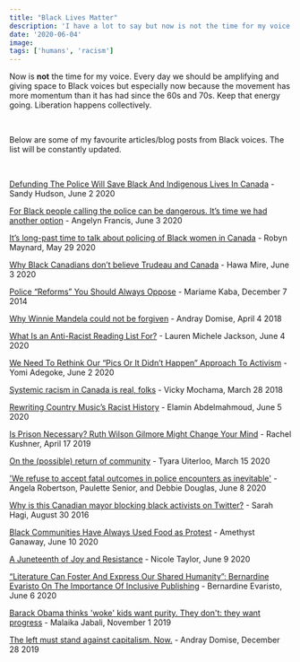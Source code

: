 ```yaml
---
title: "Black Lives Matter"
description: 'I have a lot to say but now is not the time for my voice. Every day we should be amplifying and giving space to Black voices but especially now because the movement has more momentum than it has had since the 60s and 70s. Keep that energy going. Liberation happens collectively.'
date: '2020-06-04'
image:
tags: ['humans', 'racism']
---
```


Now is **not** the time for my voice. Every day we should be amplifying and giving space to Black voices but especially now because the movement has more momentum than it has had since the 60s and 70s. Keep that energy going. Liberation happens collectively.

<br>

Below are some of my favourite articles/blog posts from Black voices. The list will be constantly updated.

<br>

[Defunding The Police Will Save Black And Indigenous Lives In Canada](https://www.huffingtonpost.ca/entry/defund-police-canada-black-indigenous-lives_ca_5ed65eb2c5b6ccd7c56bdf7d) - Sandy Hudson, June 2 2020

[For Black people calling the police can be dangerous. It’s time we had another option](https://www.thestar.com/opinion/contributors/2020/06/02/for-black-people-calling-the-police-can-be-dangerous-its-time-we-had-another-option.html) - Angelyn Francis, June 3 2020

[It’s long-past time to talk about policing of Black women in Canada](https://www.thestar.com/opinion/contributors/2020/05/29/its-long-past-time-to-talk-about-policing-of-black-women-in-canada.html) - Robyn Maynard, May 29 2020

[Why Black Canadians don’t believe Trudeau and Canada](https://ricochet.media/en/3163/why-black-canadians-dont-believe-trudeau-and-canada) - Hawa Mire, June 3  2020

[Police “Reforms” You Should Always Oppose](https://truthout.org/articles/police-reforms-you-should-always-oppose/) - Mariame Kaba, December 7 2014

[Why Winnie Mandela could not be forgiven](https://www.macleans.ca/opinion/why-winnie-mandela-could-not-be-forgiven/) - Andray Domise, April 4 2018

[What Is an Anti-Racist Reading List For?](https://www.vulture.com/2020/06/anti-racist-reading-lists-what-are-they-for.html?) - Lauren Michele Jackson, June 4 2020

[We Need To Rethink Our “Pics Or It Didn’t Happen” Approach To Activism](https://www.vogue.co.uk/arts-and-lifestyle/article/performative-grief-online) - Yomi Adegoke, June 2 2020

[Systemic racism in Canada is real, folks](https://www.thestar.com/opinion/star-columnists/2018/03/28/systemic-racism-in-canada-is-real-folks.html) - Vicky Mochama, March 28 2018

[Rewriting Country Music’s Racist History](https://www.rollingstone.com/music/music-country/country-music-racist-history-1010052/) - Elamin Abdelmahmoud, June 5 2020

[Is Prison Necessary? Ruth Wilson Gilmore Might Change Your Mind](https://www.nytimes.com/2019/04/17/magazine/prison-abolition-ruth-wilson-gilmore.html) - Rachel Kushner, April 17 2019

[On the (possible) return of community](https://thedotblogs.com/2020/03/15/on-the-possible-return-of-community/) - Tyara Uiterloo, March 15 2020

['We refuse to accept fatal outcomes in police encounters as inevitable'](https://www.macleans.ca/opinion/we-refuse-to-accept-fatal-outcomes-in-police-encounters-as-inevitable/?utm_medium=organic&utm_source=Twitter#Echobox=1591642093) - Angela Robertson, Paulette Senior, and Debbie Douglas, June 8 2020

[Why is this Canadian mayor blocking black activists on Twitter?](https://splinternews.com/why-is-this-canadian-mayor-blocking-black-activists-on-1793861541) - Sarah Hagi, August 30 2016

[Black Communities Have Always Used Food as Protest](https://www.foodandwine.com/news/black-communities-food-as-protest) - Amethyst Ganaway, June 10 2020

[A Juneteenth of Joy and Resistance](nytimes.com/article/juneteenth-food-black-chefs.html) - Nicole Taylor, June 9 2020

[“Literature Can Foster And Express Our Shared Humanity”: Bernardine Evaristo On The Importance Of Inclusive Publishing](https://www.vogue.co.uk/arts-and-lifestyle/article/bernardine-evaristo-publishing-diversity) - Bernardine Evaristo, June 6 2020

[Barack Obama thinks 'woke' kids want purity. They don't: they want progress](https://www.theguardian.com/commentisfree/2019/nov/01/does-obamas-critique-of-radical-politics-help-bring-about-the-change-he-wanted) - Malaika Jabali, November 1 2019

[The left must stand against capitalism. Now.](https://www.macleans.ca/opinion/the-left-must-stand-against-capitalism-now/) - Andray Domise, December 28 2019


